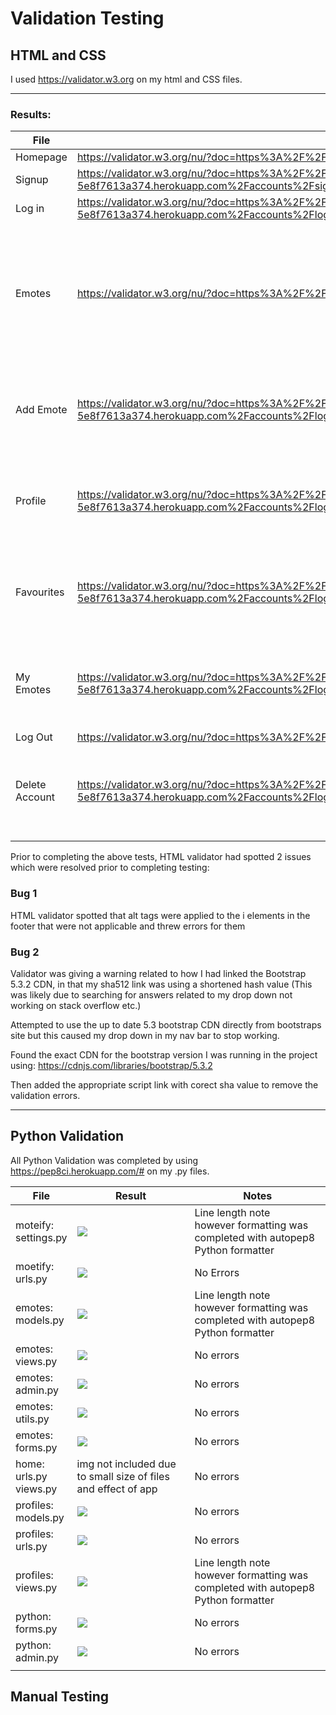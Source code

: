 # Validation Testing

## HTML and CSS

I used https://validator.w3.org on my html and CSS files.

---

### Results:
| File | URL | Results |
|-----|-----|-----|
| Homepage |https://validator.w3.org/nu/?doc=https%3A%2F%2Fmoteify-5e8f7613a374.herokuapp.com%2F&showsource=yes| No Errors  |
| Signup  |https://validator.w3.org/nu/?doc=https%3A%2F%2Fmoteify-5e8f7613a374.herokuapp.com%2Faccounts%2Fsignup%2F&showsource=yes| No errors |
|Log in   |https://validator.w3.org/nu/?doc=https%3A%2F%2Fmoteify-5e8f7613a374.herokuapp.com%2Faccounts%2Flogin%2F&showsource=yes  | No Errors |
| Emotes |https://validator.w3.org/nu/?doc=https%3A%2F%2Fmoteify-5e8f7613a374.herokuapp.com%2Femotes%2F&showsource=yes| Warnings regarding possible misuse of aria-labels but have checked to ensure they are correct.|
| Add Emote  |https://validator.w3.org/nu/?doc=https%3A%2F%2Fmoteify-5e8f7613a374.herokuapp.com%2Faccounts%2Flogin%2F%3Fnext%3D%2Femotes%2Fadd%2F&showsource=yes| No errors. Trailing slash on input marked as info  |
| Profile  |https://validator.w3.org/nu/?doc=https%3A%2F%2Fmoteify-5e8f7613a374.herokuapp.com%2Faccounts%2Flogin%2F%3Fnext%3D%2Fprofiles%2F&showsource=yes| No errors. Trailing slash on input marked as info |
| Favourites  |https://validator.w3.org/nu/?doc=https%3A%2F%2Fmoteify-5e8f7613a374.herokuapp.com%2Faccounts%2Flogin%2F%3Fnext%3D%2Femotes%2Ffavourite_emotes%2F&showsource=yes  |No errors. Trailing slash on input marked as info  |
| My Emotes |https://validator.w3.org/nu/?doc=https%3A%2F%2Fmoteify-5e8f7613a374.herokuapp.com%2Faccounts%2Flogin%2F%3Fnext%3D%2Femotes%2Fmy_emotes%2F&showsource=yes| No errors. Trailing slash on input marked as info  |
|Log Out  |https://validator.w3.org/nu/?doc=https%3A%2F%2Fmoteify-5e8f7613a374.herokuapp.com%2F&showsource=yes| No errors  |
| Delete Account |https://validator.w3.org/nu/?doc=https%3A%2F%2Fmoteify-5e8f7613a374.herokuapp.com%2Faccounts%2Flogin%2F%3Fnext%3D%2Fprofiles%2Fdelete_account%2F&showsource=yes| No errors. Trailing slash on input marked as info  |
|  |  |  |

Prior to completing the above tests, HTML validator had spotted 2 issues which were resolved prior to completing testing:

### Bug 1 
HTML validator spotted that alt tags were applied to the i elements in the footer that were not applicable and threw errors for them

### Bug 2
Validator was giving a warning related to how I had linked the Bootstrap 5.3.2 CDN, in that my sha512 link was using a shortened hash value (This was likely due to searching for answers related to my drop down not working on stack overflow etc.)

Attempted to use the up to date 5.3 bootstrap CDN directly from bootstraps site but this caused my drop down in my nav bar to stop working.

Found the exact CDN for the bootstrap version I was running in the project using:
https://cdnjs.com/libraries/bootstrap/5.3.2


Then added the appropriate script link with corect sha value to remove the validation errors.

----

## Python Validation

All Python Validation was completed by using https://pep8ci.herokuapp.com/# on my .py files. 

| File | Result | Notes |
| ---- | ---- | ---- |
| moteify: <br>settings.py | <img src="https://i.imgur.com/FuQBFx7.png"> | Line length note <br> however formatting was completed with autopep8 Python formatter |
| moetify:<br> urls.py  |<img src="https://i.imgur.com/X2n8oAS.png">  | No Errors  |
| emotes:<br> models.py | <img src="https://i.imgur.com/gNPmQ4X.png"> | Line length note <br> however formatting was completed with autopep8 Python formatter   |
| emotes:<br>views.py  | <img src="https://i.imgur.com/cM5f2m5.png"> | No errors  |
| emotes:<br>admin.py  | <img src="https://i.imgur.com/VrhotLS.png">| No errors  |
| emotes:<br>utils.py | <img src="https://i.imgur.com/QfSz9vb.png">  | No errors  |
| emotes:<br>forms.py | <img src="https://i.imgur.com/J5cNfO8.png"> | No errors  |
| home:<br>urls.py<br>views.py  | img not included due to small size of files and effect of app |No errors  |
| profiles:<br>models.py | <img src="https://i.imgur.com/vRtPqxE.png"> | No errors  |
| profiles:<br>urls.py | <img src="https://i.imgur.com/XcVxydp.png"> | No errors |
| profiles:<br> views.py | <img src="https://i.imgur.com/A6ZBPZL.png"> |  Line length note <br> however formatting was completed with autopep8 Python formatter  |
| python:<br>forms.py | <img src="https://i.imgur.com/9WwVW26.png"> | No errors  |
| python:<br>admin.py | <img src="https://i.imgur.com/zRLZ1tR.png"> | No errors  |
|  | |  |

## Manual Testing